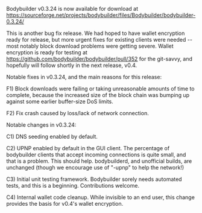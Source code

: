 Bodybuilder v0.3.24 is now available for download at
https://sourceforge.net/projects/bodybuilder/files/Bodybuilder/bodybuilder-0.3.24/

This is another bug fix release.  We had hoped to have wallet encryption ready for release, but more urgent fixes for existing clients were needed -- most notably block download problems were getting severe.  Wallet encryption is ready for testing at https://github.com/bodybuilder/bodybuilder/pull/352 for the git-savvy, and hopefully will follow shortly in the next release, v0.4.

Notable fixes in v0.3.24, and the main reasons for this release:

F1) Block downloads were failing or taking unreasonable amounts of time to complete, because the increased size of the block chain was bumping up against some earlier buffer-size DoS limits.

F2) Fix crash caused by loss/lack of network connection.

Notable changes in v0.3.24:

C1) DNS seeding enabled by default.

C2) UPNP enabled by default in the GUI client.  The percentage of bodybuilder clients that accept incoming connections is quite small, and that is a problem.  This should help.  bodybuilderd, and unofficial builds, are unchanged (though we encourage use of "-upnp" to help the network!)

C3) Initial unit testing framework.  Bodybuilder sorely needs automated tests, and this is a beginning.  Contributions welcome.

C4) Internal wallet code cleanup.  While invisible to an end user, this change provides the basis for v0.4's wallet encryption.
